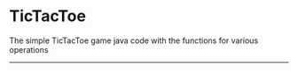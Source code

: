 # TicTacToe

The simple TicTacToe game java code with the functions for various operations

-------

